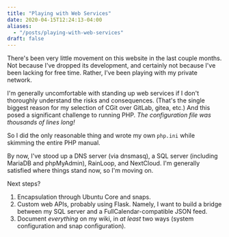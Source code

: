 ```yaml
---
title: "Playing with Web Services"
date: 2020-04-15T12:24:13-04:00
aliases:
  - "/posts/playing-with-web-services"
draft: false
---
```


There's been very little movement on this website in the last couple
months. Not because I've dropped its development, and certainly not because
I've been lacking for free time. Rather, I've been playing with my private
network.

I'm generally uncomfortable with standing up web services if I don't thoroughly
understand the risks and consequences. (That's the single biggest reason for
my selection of CGit over GitLab, gitea, etc.) And this posed a significant
challenge to running PHP. *The configuration file was thousands of lines long!*

So I did the only reasonable thing and wrote my own `php.ini` while skimming
the entire PHP manual.

By now, I've stood up a DNS server (via dnsmasq), a SQL server (including
MariaDB and phpMyAdmin), RainLoop, and NextCloud. I'm generally satisfied where
things stand now, so I'm moving on.

Next steps?

1. Encapsulation through Ubuntu Core and snaps.
2. Custom web APIs, probably using Flask. Namely, I want to build a bridge
   between my SQL server and a FullCalendar-compatible JSON feed.
3. Document *everything* on my wiki, in *at least* two ways (system
   configuration and snap configuration).

